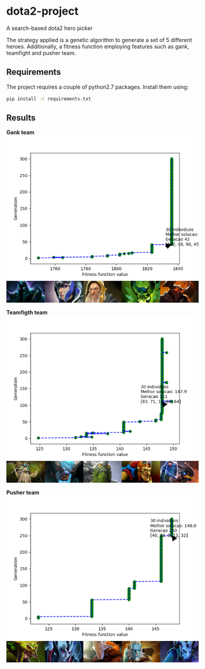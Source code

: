 # dota2-project
A search-based dota2 hero picker

The strategy applied is a genetic algorithm to generate a set of 5 different heroes. Additionally, a fitness function employing features such as gank, teamfight and pusher team.

## Requirements <a name="requirements"></a>
The project requires a couple of python2.7 packages. Install them using:
```bash
pip install -r requirements.txt
```
## Results <a name="results"></a>

**Gank team**
![myimage1](https://github.com/fcarlosmonteiro/dota2-project/blob/master/Figure_1.png)
![myimage2](https://github.com/fcarlosmonteiro/dota2-project/blob/master/test1.jpg)

**Teamfigth team**
![myimage3](https://github.com/fcarlosmonteiro/dota2-project/blob/master/Figure_2.png)
![myimage4](https://github.com/fcarlosmonteiro/dota2-project/blob/master/test2.jpg)

**Pusher team**
![myimage5](https://github.com/fcarlosmonteiro/dota2-project/blob/master/Figure_3.png)
![myimage6](https://github.com/fcarlosmonteiro/dota2-project/blob/master/test3.jpg)
